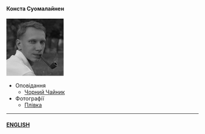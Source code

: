 #### Конста Суомалайнен

![Portrait](/img/portrait_s.png)

- Оповідання
  - [Чорний Чайник](/texts/blackk.md)
- Фотографії
  - [Плівка](/film.md)
-----
  
  #### [ENGLISH](/index_e.md)
